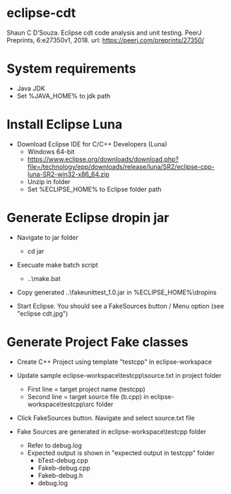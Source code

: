 # eclipse-cdt

Shaun C D’Souza. Eclipse cdt code analysis and unit testing. PeerJ Preprints, 6:e27350v1,
2018. url: https://peerj.com/preprints/27350/

# System requirements
* Java JDK
* Set %JAVA_HOME% to jdk path

# Install Eclipse Luna
* Download Eclipse IDE for C/C++ Developers (Luna)
	* Windows 64-bit
	* https://www.eclipse.org/downloads/download.php?file=/technology/epp/downloads/release/luna/SR2/eclipse-cpp-luna-SR2-win32-x86_64.zip
	* Unzip in folder
	* Set %ECLIPSE_HOME% to Eclipse folder path

# Generate Eclipse dropin jar
* Navigate to jar folder
	* cd jar

* Execuate make batch script
	* ..\make.bat

* Copy generated ..\fakeunittest_1.0.jar in %ECLIPSE_HOME%\dropins

* Start Eclipse. You should see a FakeSources button / Menu option (see "eclipse cdt.jpg")

# Generate Project Fake classes 
* Create C++ Project using template "testcpp" in eclipse-workspace

* Update sample eclipse-workspace\testcpp\source.txt in project folder
	* First line = target project name (testcpp)
	* Second line = target source file (b.cpp) in eclipse-workspace\testcpp\src folder

* Click FakeSources button. Navigate and select source.txt file

* Fake Sources are generated in eclipse-workspace\testcpp folder
	* Refer to debug.log
	* Expected output is shown in "expected output in testcpp" folder
		* bTest-debug.cpp
		* Fakeb-debug.cpp
		* Fakeb-debug.h
		* debug.log

